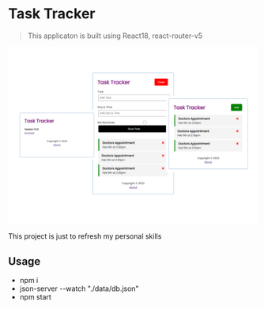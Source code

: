 # Task Tracker

> This applicaton is built using React18, react-router-v5

<img src="./wireframe/demo-task-tracker-v2.png">


This project is just to refresh my personal skills

## Usage

- npm i
- json-server --watch "./data/db.json"
- npm start


